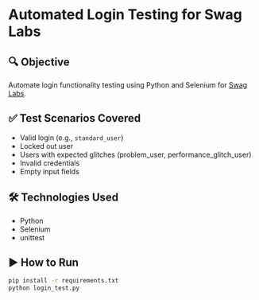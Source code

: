 # Automated Login Testing for Swag Labs

## 🔍 Objective
Automate login functionality testing using Python and Selenium for [Swag Labs](https://www.saucedemo.com).

## ✅ Test Scenarios Covered
- Valid login (e.g., `standard_user`)
- Locked out user
- Users with expected glitches (problem_user, performance_glitch_user)
- Invalid credentials
- Empty input fields

## 🛠️ Technologies Used
- Python
- Selenium
- unittest

## ▶️ How to Run

```bash
pip install -r requirements.txt
python login_test.py
